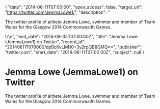 {
  "date": "2014-06-11T07:00:00", 
  "open_access": false, 
  "target_url": "https://twitter.com/JemmaLowe1/", 
  "description": "<p>The twitter profile of althete Jemma Lowe, swimmer and member of Team Wales for the Glasgow 2014 Commonwealth Games.</p>\r\n", 
  "end_date": "2014-08-05T07:00:00Z", 
  "title": "Jemma Lowe (JemmaLowe1) on Twitter", 
  "record_id": "20140611T070000/dpBcKvLMH0+3y2rpQB8GMQ==", 
  "publisher": "twitter.com", 
  "start_date": "2014-06-11T07:00:00Z", 
  "subject": null
}

# Jemma Lowe (JemmaLowe1) on Twitter

<p>The twitter profile of althete Jemma Lowe, swimmer and member of Team Wales for the Glasgow 2014 Commonwealth Games.</p>
